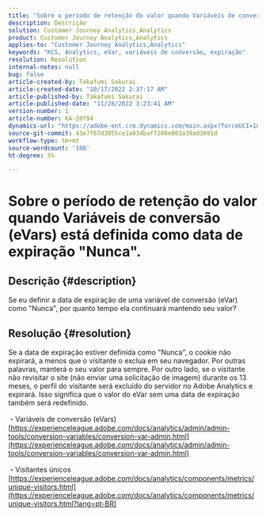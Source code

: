 ```yaml
---
title: "Sobre o período de retenção do valor quando Variáveis de conversão (eVars) está definida como \"Nunca\" data de expiração."
description: Descrição
solution: Customer Journey Analytics,Analytics
product: Customer Journey Analytics,Analytics
applies-to: "Customer Journey Analytics,Analytics"
keywords: "KCS, Analytics, eVar, variáveis de conversão, expiração"
resolution: Resolution
internal-notes: null
bug: false
article-created-by: Takafumi Sakurai
article-created-date: "10/17/2022 2:37:17 AM"
article-published-by: Takafumi Sakurai
article-published-date: "11/28/2022 3:23:41 AM"
version-number: 1
article-number: KA-20794
dynamics-url: "https://adobe-ent.crm.dynamics.com/main.aspx?forceUCI=1&pagetype=entityrecord&etn=knowledgearticle&id=730c1297-c44d-ed11-bba2-000d3a5c1bcc"
source-git-commit: 43e7f67d3855ce1a934baff208e003a39ad3691d
workflow-type: tm+mt
source-wordcount: '180'
ht-degree: 5%

---
```


# Sobre o período de retenção do valor quando Variáveis de conversão (eVars) está definida como data de expiração &quot;Nunca&quot;.

## Descrição {#description}

Se eu definir a data de expiração de uma variável de conversão (eVar) como &quot;Nunca&quot;, por quanto tempo ela continuará mantendo seu valor?

## Resolução {#resolution}


Se a data de expiração estiver definida como &quot;Nunca&quot;, o cookie não expirará, a menos que o visitante o exclua em seu navegador. Por outras palavras, manterá o seu valor para sempre. Por outro lado, se o visitante não revisitar o site (não enviar uma solicitação de imagem) durante os 13 meses, o perfil do visitante será excluído do servidor no Adobe Analytics e expirará. Isso significa que o valor do eVar sem uma data de expiração também será redefinido.

・Variáveis de conversão (eVars)
[https://experienceleague.adobe.com/docs/analytics/admin/admin-tools/conversion-variables/conversion-var-admin.html](https://experienceleague.adobe.com/docs/analytics/admin/admin-tools/conversion-variables/conversion-var-admin.html)

・Visitantes únicos
[https://experienceleague.adobe.com/docs/analytics/components/metrics/unique-visitors.html](https://experienceleague.adobe.com/docs/analytics/components/metrics/unique-visitors.html?lang=pt-BR)
